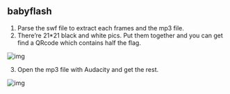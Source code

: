 ## babyflash
1. Parse the swf file to extract each frames and the mp3 file.
2. There’re 21*21 black and white pics. Put them together and you can get find a QRcode which contains half the flag.

![img](<https://raw.githubusercontent.com/wiki/sixstars/starctf2019/babyflash1.png>)

3. Open the mp3 file with Audacity and get the rest.

![img](<https://raw.githubusercontent.com/wiki/sixstars/starctf2019/babyflash2.png>)
